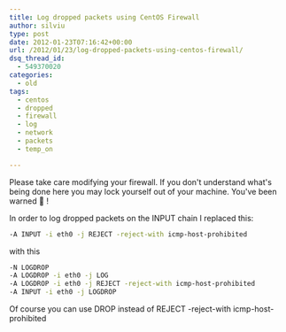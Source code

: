 ```yaml
---
title: Log dropped packets using CentOS Firewall
author: silviu
type: post
date: 2012-01-23T07:16:42+00:00
url: /2012/01/23/log-dropped-packets-using-centos-firewall/
dsq_thread_id:
  - 549370020
categories:
  - old
tags:
  - centos
  - dropped
  - firewall
  - log
  - network
  - packets
  - temp_on

---
```

Please take care modifying your firewall. If you don't understand what's being done here you may lock yourself out of your machine. You've been warned 🙂 !

In order to log dropped packets on the INPUT chain I replaced this:

```bash
-A INPUT -i eth0 -j REJECT -reject-with icmp-host-prohibited
```

with this

```bash
-N LOGDROP
-A LOGDROP -i eth0 -j LOG
-A LOGDROP -i eth0 -j REJECT -reject-with icmp-host-prohibited
-A INPUT -i eth0 -j LOGDROP
```

Of course you can use DROP instead of REJECT -reject-with icmp-host-prohibited